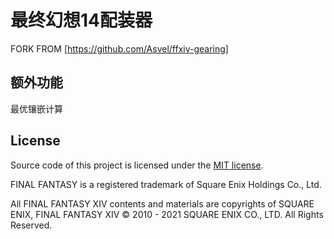 # 最终幻想14配装器

FORK FROM [https://github.com/Asvel/ffxiv-gearing]

## 额外功能

最优镶嵌计算

## License

Source code of this project is licensed under the [MIT license](LICENSE.txt).

FINAL FANTASY is a registered trademark of Square Enix Holdings Co., Ltd.

All FINAL FANTASY XIV contents and materials are copyrights of SQUARE ENIX, FINAL FANTASY XIV © 2010 - 2021 SQUARE ENIX CO., LTD. All Rights Reserved.
